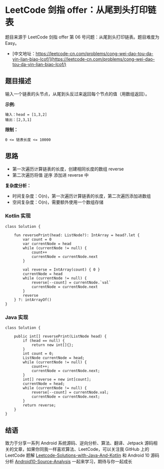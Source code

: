 # LeetCode 剑指 offer：从尾到头打印链表

题目来源于 LeetCode 剑指 offer 第 06 号问题：从尾到头打印链表。题目难度为 Easy。

* [中文地址：https://leetcode-cn.com/problems/cong-wei-dao-tou-da-yin-lian-biao-lcof/](https://leetcode-cn.com/problems/cong-wei-dao-tou-da-yin-lian-biao-lcof/)

## 题目描述

输入一个链表的头节点，从尾到头反过来返回每个节点的值（用数组返回）。

**示例:**

```
输入：head = [1,3,2]
输出：[2,3,1]
```

**限制：**

```
0 <= 链表长度 <= 10000
```

## 思路

* 第一次遍历计算链表的长度，创建相同长度的数组 reverse
* 第二次遍历将值 逆序 添加进 reverse 中

**复杂度分析：**

* 时间复杂度：O(n)，第一次遍历计算链表的长度，第二次遍历添加进数组
* 空间复杂度：O(n)，需要额外使用一个数组存储

### Kotlin 实现

```
class Solution {

    fun reversePrint(head: ListNode?): IntArray = head?.let {
        var count = 0
        var currentNode = head
        while (currentNode != null) {
            count++
            currentNode = currentNode.next
        }

        val reverse = IntArray(count) { 0 }
        currentNode = head
        while (currentNode != null) {
            reverse[--count] = currentNode.`val`
            currentNode = currentNode.next
        }
        reverse
    } ?: intArrayOf()
}
```

### Java 实现

```
class Solution {

    public int[] reversePrint(ListNode head) {
        if (head == null) {
            return new int[]{};
        }
        int count = 0;
        ListNode currentNode = head;
        while (currentNode != null) {
            count++;
            currentNode = currentNode.next;
        }
        int[] reverse = new int[count];
        currentNode = head;
        while (currentNode != null) {
            reverse[--count] = currentNode.val;
            currentNode = currentNode.next;
        }
        return reverse;
    }
}
```

## 结语

致力于分享一系列 Android 系统源码、逆向分析、算法、翻译、Jetpack  源码相关的文章，如果你同我一样喜欢算法、LeetCode，可以关注我 GitHub 上的 LeetCode 题解 [Leetcode-Solutions-with-Java-And-Kotlin](https://github.com/hi-dhl/Leetcode-Solutions-with-Java-And-Kotlin) 和  Android 10 源码分析 [Android10-Source-Analysis](https://github.com/hi-dhl/Android10-Source-Analysis) 一起来学习，期待与你一起成长



